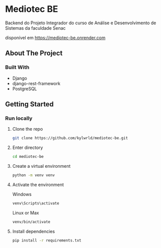 # Mediotec BE

Backend do Projeto Integrador do curso de Análise e Desenvolvimento de Sistemas da faculdade Senac

disponível em https://mediotec-be.onrender.com

## About The Project
### Built With

* Django
* django-rest-framework
* PostgreSQL

<!-- GETTING STARTED -->
## Getting Started

### Run locally

1. Clone the repo
   ```sh
   git clone https://github.com/kylwrld/mediotec-be.git
   ```
2. Enter directory
   ```sh
   cd mediotec-be
   ```
3. Create a virtual environment
   ```sh
   python -m venv venv
   ```
4. Activate the environment

   Windows
   ```sh
   venv\Scripts\activate
   ```

   Linux or Max
   ```sh
   venv/bin/activate
   ```
5. Install dependencies
   ```sh
   pip install -r requirements.txt
   ```
